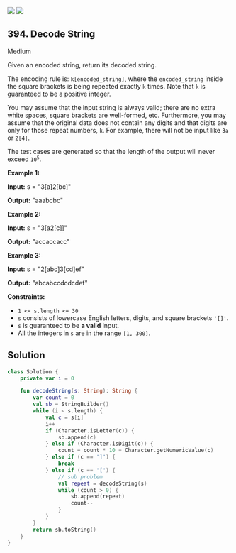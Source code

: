 [![](https://img.shields.io/github/stars/javadev/LeetCode-in-Kotlin?label=Stars&style=flat-square)](https://github.com/javadev/LeetCode-in-Kotlin)
[![](https://img.shields.io/github/forks/javadev/LeetCode-in-Kotlin?label=Fork%20me%20on%20GitHub%20&style=flat-square)](https://github.com/javadev/LeetCode-in-Kotlin/fork)

## 394\. Decode String

Medium

Given an encoded string, return its decoded string.

The encoding rule is: `k[encoded_string]`, where the `encoded_string` inside the square brackets is being repeated exactly `k` times. Note that `k` is guaranteed to be a positive integer.

You may assume that the input string is always valid; there are no extra white spaces, square brackets are well-formed, etc. Furthermore, you may assume that the original data does not contain any digits and that digits are only for those repeat numbers, `k`. For example, there will not be input like `3a` or `2[4]`.

The test cases are generated so that the length of the output will never exceed <code>10<sup>5</sup></code>.

**Example 1:**

**Input:** s = "3[a]2[bc]"

**Output:** "aaabcbc"

**Example 2:**

**Input:** s = "3[a2[c]]"

**Output:** "accaccacc"

**Example 3:**

**Input:** s = "2[abc]3[cd]ef"

**Output:** "abcabccdcdcdef"

**Constraints:**

*   `1 <= s.length <= 30`
*   `s` consists of lowercase English letters, digits, and square brackets `'[]'`.
*   `s` is guaranteed to be **a valid** input.
*   All the integers in `s` are in the range `[1, 300]`.

## Solution

```kotlin
class Solution {
    private var i = 0

    fun decodeString(s: String): String {
        var count = 0
        val sb = StringBuilder()
        while (i < s.length) {
            val c = s[i]
            i++
            if (Character.isLetter(c)) {
                sb.append(c)
            } else if (Character.isDigit(c)) {
                count = count * 10 + Character.getNumericValue(c)
            } else if (c == ']') {
                break
            } else if (c == '[') {
                // sub problem
                val repeat = decodeString(s)
                while (count > 0) {
                    sb.append(repeat)
                    count--
                }
            }
        }
        return sb.toString()
    }
}
```